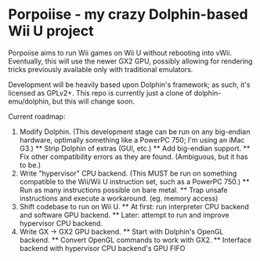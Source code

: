 # Porpoiise - my crazy Dolphin-based Wii U project

Porpoiise aims to run Wii games on Wii U without rebooting into vWii. Eventually, this will use the newer GX2 GPU, possibly allowing for rendering tricks previously available only with traditional emulators.

Development will be heavily based upon Dolphin's framework; as such, it's licensed as GPLv2+. This repo is currently just a clone of dolphin-emu/dolphin, but this will change soon.

Current roadmap:
1. Modify Dolphin. (This development stage can be run on any big-endian hardware, optimally something like a PowerPC 750; I'm using an iMac G3.) 
** Strip Dolphin of extras (GUI, etc.)
** Add big-endian support.
** Fix other compatibility errors as they are found. (Ambiguous, but it has to be.)
2. Write "hypervisor" CPU backend. (This MUST be run on something compatible to the Wii/Wii U instruction set, such as a PowerPC 750.)
** Run as many instructions possible on bare metal.
** Trap unsafe instructions and execute a workaround. (eg. memory access)
3. Shift codebase to run on Wii U.
** At first: run interpreter CPU backend and software GPU backend.
** Later: attempt to run and improve hypervisor CPU backend.
4. Write GX -> GX2 GPU backend.
** Start with Dolphin's OpenGL backend.
** Convert OpenGL commands to work with GX2.
** Interface backend with hypervisor CPU backend's GPU FIFO
